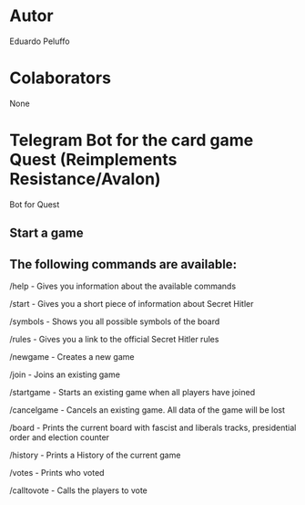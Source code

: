 # Autor

Eduardo Peluffo

# Colaborators

None

# Telegram Bot for the card game Quest (Reimplements Resistance/Avalon)

Bot for Quest

## Start a game

## The following commands are available:

/help - Gives you information about the available commands

/start - Gives you a short piece of information about Secret Hitler

/symbols - Shows you all possible symbols of the board

/rules - Gives you a link to the official Secret Hitler rules

/newgame - Creates a new game

/join - Joins an existing game

/startgame - Starts an existing game when all players have joined

/cancelgame - Cancels an existing game. All data of the game will be lost

/board - Prints the current board with fascist and liberals tracks, presidential order and election counter

/history - Prints a History of the current game

/votes - Prints who voted

/calltovote - Calls the players to vote
